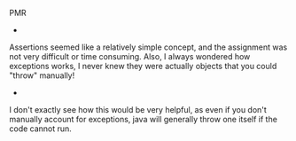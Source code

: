 PMR

+
Assertions seemed like a relatively simple concept, and the assignment was not
very difficult or time consuming. Also, I always wondered how exceptions works,
I never knew they were actually objects that you could "throw" manually!

-
I don't exactly see how this would be very helpful, as even if you don't
manually account for exceptions, java will generally throw one itself if the
code cannot run.



